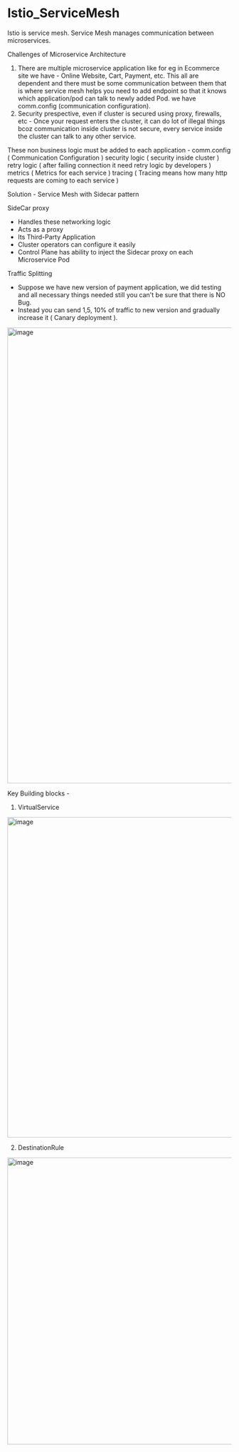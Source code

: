 # Istio_ServiceMesh

Istio is service mesh.
Service Mesh manages communication between microservices.

Challenges of Microservice Architecture
1. There are multiple microservice application like for eg in Ecommerce site we have - Online Website, Cart, Payment, etc. This all are dependent and there must be some communication between them that is where service mesh helps you need to add endpoint so that it knows which application/pod can talk to newly added Pod. we have comm.config (communication configuration).
2. Security prespective, even if cluster is secured using proxy, firewalls, etc - Once your request enters the cluster, it can do lot of illegal things bcoz communication inside cluster is not secure, every service inside the cluster can talk to any other service.
   
These non business logic must be added to each application -
comm.config  ( Communication Configuration )
security logic ( security inside cluster )
retry logic ( after failing connection it need retry logic by developers )
metrics ( Metrics for each service )
tracing ( Tracing means how many http requests are coming to each service )

Solution - Service Mesh with Sidecar pattern

SideCar proxy
- Handles these networking logic
- Acts as a proxy
- Its Third-Party Application
- Cluster operators can configure it easily
- Control Plane has ability to inject the Sidecar proxy on each Microservice Pod
  
Traffic Splitting
- Suppose we have new version of payment application, we did testing and all necessary things needed still you can't be sure that there is NO Bug.
- Instead you can send 1,5, 10% of traffic to new version and gradually increase it ( Canary deployment ).
  
<img width="1023" alt="image" src="https://github.com/user-attachments/assets/0996f88b-3167-4bb6-922e-41d65bd15ea1">


Key Building blocks -

1. VirtualService
<img width="719" alt="image" src="https://github.com/user-attachments/assets/ca571ee7-82e9-45ba-803a-2a5e73706f0a">

2. DestinationRule
<img width="644" alt="image" src="https://github.com/user-attachments/assets/20530e6f-4902-4d9f-901f-9d033d9dc76a">




